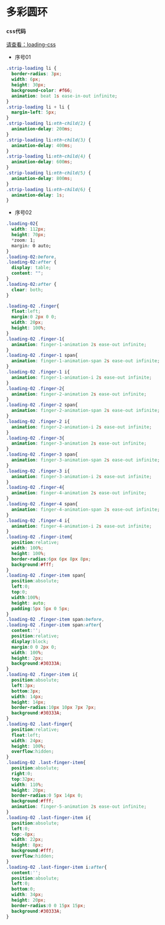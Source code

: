 # 多彩圆环

<vuep template="#demo1" class="full-page code-scroll"></vuep>

<script v-pre type="text/x-template" id="demo1">
<template>
<div class="loading-section">
  <div class="flex-section">
    <div class="item">
      <div>
        <ul class="strip-loading">
          <li></li><li></li><li></li><li></li><li></li><li></li>
        </ul>
        <p class="name">序号：01</p>
      </div>
    </div>
    <div class="item">
      <div>
        <div class="loading-02">
          <div class="finger finger-1">
            <div class="finger-item">
              <span></span><i></i>
            </div>
          </div>
          <div class="finger finger-2">
            <div class="finger-item">
              <span></span><i></i>
            </div>
          </div>
          <div class="finger finger-3">
            <div class="finger-item">
              <span></span><i></i>
            </div>
          </div>
          <div class="finger finger-4">
            <div class="finger-item">
              <span></span><i></i>
            </div>
          </div>
          <div class="last-finger">
            <div class="last-finger-item"><i></i></div>
          </div>
        </div>
        <p class="name">序号：02</p>
      </div>
    </div>
    <div class="item">
      <div>
        <div class="loading-03">
          <span></span>
        </div>
        <p class="name">序号：03</p>
      </div>
    </div>
    <div class="item">
      <div>
        <div class="loading-04">
          <span></span><span></span><span></span><span></span><span></span>
        </div>
        <p class="name">序号：04</p>
      </div>
    </div>
    <div class="item">
      <div>
        <div class="loading-05">
          <span></span><span></span><span></span><span></span><span></span><span></span><span></span><span></span>
        </div>
        <p class="name">序号：05</p>
      </div>
    </div>
    <div class="item">
      <div>
        <div class="loading-06">
          <span></span><span></span><span></span><span></span><span></span>
        </div>
        <p class="name">序号：06</p>
      </div>
    </div>
    <div class="item">
      <div>
        <div class="loading-07">
          <span></span><span></span><span></span><span></span><span></span>
        </div>
        <p class="name">序号：07</p>
      </div>
    </div>
    <div class="item">
      <div>
        <div class="loading-08">
          <span></span><span></span><span></span><span></span><span></span><span></span><span></span><span></span>
        </div>
        <p class="name">序号：08</p>
      </div>
    </div>
    <div class="item">
      <div>
        <div class="loading-09">
            <div class="line"></div>
            <div class="line"></div>
            <div class="line"></div>
        </div>
        <p class="name">序号：09</p>
      </div>
    </div>
    <div class="item">
      <div>
        <div class="loading-10">
            <div class="line"></div>
            <div class="line"></div>
            <div class="line"></div>
        </div>
        <p class="name">序号：10</p>
      </div>
    </div>
    <div class="item">
      <div>
        <div class="loading-11">
            <div class="line"></div>
            <div class="line"></div>
            <div class="line"></div>
        </div>
        <p class="name">序号：11</p>
      </div>
    </div>
    <div class="item">
      <div>
        <div class="loading-12"></div>
        <p class="name">序号：12</p>
      </div>
    </div>
    <div class="item">
      <div>
        <div class="loading-13"></div>
        <p class="name">序号：13</p>
      </div>
    </div>
    <div class="item">
      <div>
        <div class="loading-14"><div></div><div></div><div></div><div></div></div>
        <p class="name">序号：14</p>
      </div>
    </div>
    <div class="item">
      <div>
        <div class="loading-15"><div></div><div></div><div></div><div></div><div></div><div></div><div></div><div></div></div>
        <p class="name">序号：15</p>
      </div>
    </div>
    <div class="item">
      <div>
        <div class="loading-16"><div></div><div></div><div></div><div></div></div>
        <p class="name">序号：16</p>
      </div>
    </div>
    <div class="item">
      <div>
        <div class="loading-17"><div></div><div></div><div></div><div></div><div></div><div></div><div></div><div></div><div></div></div>
        <p class="name">序号：17</p>
      </div>
    </div>
    <div class="item">
      <div>
        <div class="loading-18"><div></div><div></div></div>
        <p class="name">序号：18</p>
      </div>
    </div>
    <div class="item">
      <div>
        <div class="loading-19"></div>
        <p class="name">序号：19</p>
      </div>
    </div>
  </div>
  
</div>
</template>
<script></script>
</script>

### `css代码` 

[请查看：loading-css](http://codehtml.cn/front-end-demo/assets/css/loading.css)

- 序号01
```css
.strip-loading li {
  border-radius: 3px;
  width: 6px;
  height: 30px;
  background-color: #f66;
  animation: beat 1s ease-in-out infinite;
}
.strip-loading li + li {
  margin-left: 5px;
}
.strip-loading li:nth-child(2) {
  animation-delay: 200ms;
}
.strip-loading li:nth-child(3) {
  animation-delay: 400ms;
}
.strip-loading li:nth-child(4) {
  animation-delay: 600ms;
}
.strip-loading li:nth-child(5) {
  animation-delay: 800ms;
}
.strip-loading li:nth-child(6) {
  animation-delay: 1s;
}
```

- 序号02

```css
.loading-02{
  width: 112px;
  height: 70px;
  *zoom: 1;
  margin: 0 auto;
}
.loading-02:before,
.loading-02:after {
  display: table;
  content: "";
}
.loading-02:after {
  clear: both;
}

.loading-02 .finger{
  float:left;
  margin:0 2px 0 0;
  width: 20px;
  height: 100%;
}
.loading-02 .finger-1{
  animation: finger-1-animation 2s ease-out infinite;
}
.loading-02 .finger-1 span{
  animation: finger-1-animation-span 2s ease-out infinite;
}
.loading-02 .finger-1 i{
  animation: finger-1-animation-i 2s ease-out infinite;
}
.loading-02 .finger-2{
  animation: finger-2-animation 2s ease-out infinite;
}
.loading-02 .finger-2 span{
  animation: finger-2-animation-span 2s ease-out infinite;
}
.loading-02 .finger-2 i{
  animation: finger-2-animation-i 2s ease-out infinite;
}
.loading-02 .finger-3{
  animation: finger-3-animation 2s ease-out infinite;
}
.loading-02 .finger-3 span{
  animation: finger-3-animation-span 2s ease-out infinite;
}
.loading-02 .finger-3 i{
  animation: finger-3-animation-i 2s ease-out infinite;
}
.loading-02 .finger-4{
  animation: finger-4-animation 2s ease-out infinite;
}
.loading-02 .finger-4 span{
  animation: finger-4-animation-span 2s ease-out infinite;
}
.loading-02 .finger-4 i{
  animation: finger-4-animation-i 2s ease-out infinite;
}
.loading-02 .finger-item{
  position:relative;
  width: 100%;
  height: 100%;
  border-radius:6px 6px 8px 8px;
  background:#fff;
}
.loading-02 .finger-item span{
  position:absolute;
  left:0;
  top:0;
  width:100%;
  height: auto;
  padding:5px 5px 0 5px;
}
.loading-02 .finger-item span:before,
.loading-02 .finger-item span:after{
  content:'';
  position:relative;
  display:block;
  margin:0 0 2px 0;
  width: 100%;
  height: 2px;
  background:#30333A;
}
.loading-02 .finger-item i{
  position:absolute;
  left:3px;
  bottom:3px;
  width: 14px;
  height: 14px;
  border-radius:10px 10px 7px 7px;
  background:#30333A;
}
.loading-02 .last-finger{
  position:relative;
  float:left;
  width: 24px;
  height: 100%;
  overflow:hidden;
}
.loading-02 .last-finger-item{
  position:absolute;
  right:0;
  top:32px;
  width: 110%;
  height: 20px;
  border-radius:0 5px 14px 0;
  background:#fff;
  animation: finger-5-animation 2s ease-out infinite;
}
.loading-02 .last-finger-item i{
  position:absolute;
  left:0;
  top:-8px;
  width: 22px;
  height: 8px;
  background:#fff;
  overflow:hidden;
}
.loading-02 .last-finger-item i:after{
  content:'';
  position:absolute;
  left:0;
  bottom:0;
  width: 34px;
  height: 20px;
  border-radius:0 0 15px 15px;
  background:#30333A;
}

```
